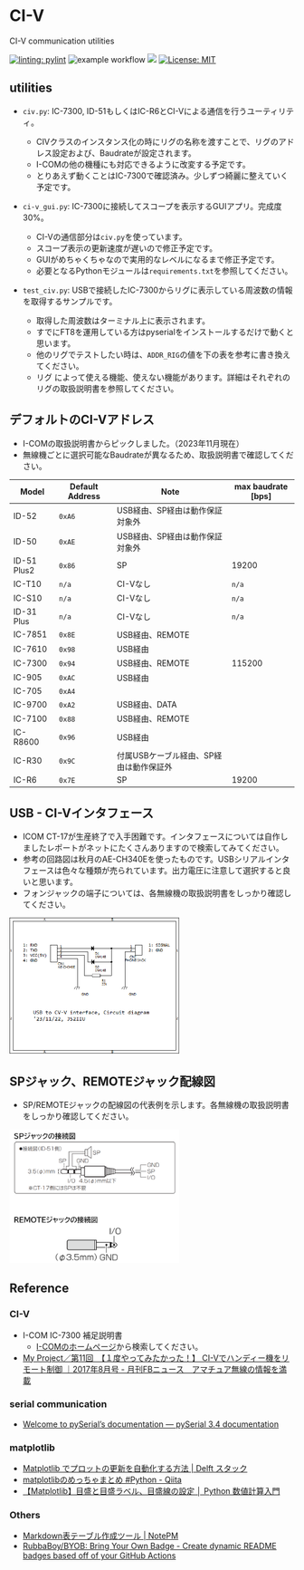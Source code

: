 # CI-V
CI-V communication utilities

[![linting: pylint](https://img.shields.io/badge/linting-pylint-yellowgreen)](https://github.com/pylint-dev/pylint)
![example workflow](https://github.com/JS2IIU-MH/CI-V/actions/workflows/flake8.yml/badge.svg)
![](https://byob.yarr.is/JS2IIU-MH/CI-V/time)
[![License: MIT](https://img.shields.io/badge/License-MIT-brightgreen.svg)](LICENSE)

## utilities
- `civ.py`: IC-7300, ID-51もしくはIC-R6とCI-Vによる通信を行うユーティリティ。
  - CIVクラスのインスタンス化の時にリグの名称を渡すことで、リグのアドレス設定および、Baudrateが設定されます。
  - I-COMの他の機種にも対応できるように改変する予定です。
  - とりあえず動くことはIC-7300で確認済み。少しずつ綺麗に整えていく予定です。

- `ci-v_gui.py`: IC-7300に接続してスコープを表示するGUIアプリ。完成度30%。
  - CI-Vの通信部分は`civ.py`を使っています。
  - スコープ表示の更新速度が遅いので修正予定です。
  - GUIがめちゃくちゃなので実用的なレベルになるまで修正予定です。
  - 必要となるPythonモジュールは`requirements.txt`を参照してください。

- `test_civ.py`: USBで接続したIC-7300からリグに表示している周波数の情報を取得するサンプルです。
  - 取得した周波数はターミナル上に表示されます。
  - すでにFT8を運用している方はpyserialをインストールするだけで動くと思います。
  - 他のリグでテストしたい時は、`ADDR_RIG`の値を下の表を参考に書き換えてください。
  - リグ によって使える機能、使えない機能があります。詳細はそれぞれのリグの取扱説明書を参照してください。

## デフォルトのCI-Vアドレス

- I-COMの取扱説明書からピックしました。（2023年11月現在）
- 無線機ごとに選択可能なBaudrateが異なるため、取扱説明書で確認してください。

| Model | Default Address | Note | max baudrate [bps] |
| - | - | - | - |
| ID-52 | `0xA6` | USB経由、SP経由は動作保証対象外 | |
| ID-50 | `0xAE` | USB経由、SP経由は動作保証対象外 | |
| ID-51 Plus2 | `0x86` | SP | 19200 |
| IC-T10 | `n/a` | CI-Vなし | `n/a` |
| IC-S10 | `n/a` | CI-Vなし | `n/a` |
| ID-31 Plus | `n/a` | CI-Vなし | `n/a` |
| IC-7851 | `0x8E` | USB経由、REMOTE | |
| IC-7610 | `0x98` | USB経由 | |
| IC-7300 | `0x94` | USB経由、REMOTE | 115200 |
| IC-905 | `0xAC` | USB経由 | |
| IC-705 | `0xA4` |  | |
| IC-9700 | `0xA2` | USB経由、DATA | |
| IC-7100 | `0x88` | USB経由、REMOTE | |
| IC-R8600 | `0x96` | USB経由 | |
| IC-R30 | `0x9C` | 付属USBケーブル経由、SP経由は動作保証外 | |
| IC-R6 | `0x7E` | SP | 19200 |

## USB - CI-Vインタフェース
- ICOM CT-17が生産終了で入手困難です。インタフェースについては自作しましたレポートがネットにたくさんありますので検索してみてください。
- 参考の回路図は秋月のAE-CH340Eを使ったものです。USBシリアルインタフェースは色々な種類が売られています。出力電圧に注意して選択すると良いと思います。
- フォンジャックの端子については、各無線機の取扱説明書をしっかり確認してください。
<div>
<img src="doc/CI-V_circuit.png" width=300>
</div>

## SPジャック、REMOTEジャック配線図
- SP/REMOTEジャックの配線図の代表例を示します。各無線機の取扱説明書をしっかり確認してください。

<div>
<img src="doc/jack.png" width=300>
</div>

## Reference
### CI-V
- I-COM IC-7300 補足説明書
    - [I-COMのホームページ](https://www.icom.co.jp/support/personal/)から検索してください。
- [My Project／第11回　【１度やってみたかった！】 CI-Vでハンディー機をリモート制御 ｜2017年8月号 - 月刊FBニュース　アマチュア無線の情報を満載](https://www.fbnews.jp/201708/myproject/)

### serial communication
- [Welcome to pySerial’s documentation — pySerial 3.4 documentation](https://pyserial.readthedocs.io/en/latest/index.html)

### matplotlib
- [Matplotlib でプロットの更新を自動化する方法 | Delft スタック](https://www.delftstack.com/ja/howto/matplotlib/how-to-automate-plot-updates-in-matplotlib/)
- [matplotlibのめっちゃまとめ #Python - Qiita](https://qiita.com/nkay/items/d1eb91e33b9d6469ef51)
- [【Matplotlib】目盛と目盛ラベル、目盛線の設定 │ Python 数値計算入門](https://python.atelierkobato.com/tick/)

### Others
- [Markdown表テーブル作成ツール | NotePM](https://notepm.jp/markdown-table-tool)
- [RubbaBoy/BYOB: Bring Your Own Badge - Create dynamic README badges based off of your GitHub Actions](https://github.com/RubbaBoy/BYOB)


